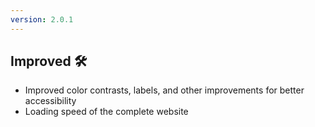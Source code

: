 ```yaml
---
version: 2.0.1
---
```


## Improved 🛠 
- Improved color contrasts, labels, and other improvements for better accessibility
- Loading speed of the complete website